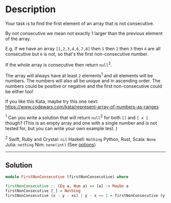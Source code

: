 # Description

Your task is to find the first element of an array that is not consecutive.

By not consecutive we mean not exactly 1 larger than the previous element of the array.

E.g. If we have an array `[1,2,3,4,6,7,8]` then `1` then `2` then `3` then `4` are all consecutive but `6` is not, so that's the first non-consecutive number.

If the whole array is consecutive then return `null`<sup>2</sup>.

The array will always have at least `2` elements<sup>1</sup> and all elements will be numbers. The numbers will also all be unique and in ascending order. The numbers could be positive or negative and the first non-consecutive could be either too!

If you like this Kata, maybe try this one next: https://www.codewars.com/kata/represent-array-of-numbers-as-ranges

<sup>1</sup> Can you write a solution that will return `null`<sup>2</sup> for both `[]` and `[ x ]` though? (This is an empty array and one with a single number and is not tested for, but you can write your own example test. )

<sup>2</sup>
Swift, Ruby and Crystal: `nil`
Haskell: `Nothing`
Python, Rust, Scala: `None`
Julia: `nothing`
Nim: `none(int)` (See [options](https://nim-lang.org/docs/options.html))

---

## Solution

```hs
module FirstNonConsecutive (firstNonConsecutive) where

firstNonConsecutive :: (Eq a, Num a) => [a] -> Maybe a
firstNonConsecutive [_] = Nothing
firstNonConsecutive (x : y : xs) | y - x == 1 = firstNonConsecutive (y : xs) | otherwise = Just y
```
